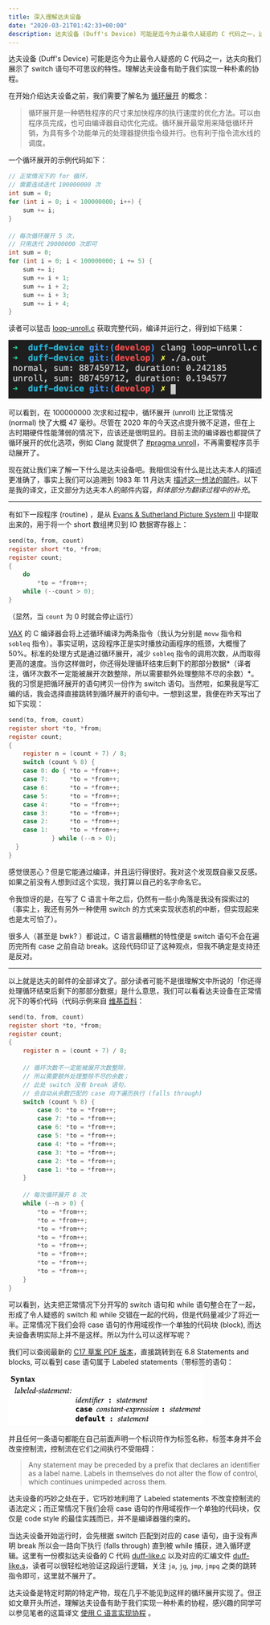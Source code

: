```yaml
---
title: 深入理解达夫设备
date: "2020-03-21T01:42:33+00:00"
description: 达夫设备 (Duff's Device) 可能是迄今为止最令人疑惑的 C 代码之一，达夫向我们展示了 switch 语句不可思议的特性。理解达夫设备有助于我们实现一种朴素的协程。
---
```


达夫设备 (Duff's Device) 可能是迄今为止最令人疑惑的 C 代码之一，达夫向我们展示了 switch 语句不可思议的特性。理解达夫设备有助于我们实现一种朴素的协程。

在开始介绍达夫设备之前，我们需要了解名为 [循环展开](https://zh.wikipedia.org/wiki/%E5%BE%AA%E7%8E%AF%E5%B1%95%E5%BC%80) 的概念：

> 循环展开是一种牺牲程序的尺寸来加快程序的执行速度的优化方法。可以由程序员完成，也可由编译器自动优化完成。循环展开最常用来降低循环开销，为具有多个功能单元的处理器提供指令级并行。也有利于指令流水线的调度。

一个循环展开的示例代码如下：

```c
// 正常情况下的 for 循环，
// 需要连续迭代 100000000 次
int sum = 0;
for (int i = 0; i < 100000000; i++) {
    sum += i;
}

// 每次循环展开 5 次，
// 只用迭代 20000000 次即可
int sum = 0;
for (int i = 0; i < 100000000; i += 5) {
    sum += i;
    sum += i + 1;
    sum += i + 2;
    sum += i + 3;
    sum += i + 4;
}
```

读者可以猛击 [loop-unroll.c](https://github.com/mthli/blog/blob/master/content/blog/duff-device/loop-unroll.c) 获取完整代码，编译并运行之，得到如下结果：

![编译并运行 loop-unroll.c](./loop-unroll.png)

可以看到，在 100000000 次求和过程中，循环展开 (unroll) 比正常情况 (normal) 快了大概 47 毫秒。尽管在 2020 年的今天这点提升微不足道，但在上古时期硬件性能薄弱的情况下，应该还是很明显的。目前主流的编译器也都提供了循环展开的优化选项，例如 Clang 就提供了 [#pragma unroll](https://clang.llvm.org/docs/AttributeReference.html#pragma-unroll-pragma-nounroll)，不再需要程序员手动展开了。

现在就让我们来了解一下什么是达夫设备吧。我相信没有什么是比达夫本人的描述更准确了，事实上我们可以追溯到 1983 年 11 月达夫 [描述这一想法的邮件](https://swtch.com/duffs-device/td-1983.txt)。以下是我的译文，正文部分为达夫本人的邮件内容，*斜体部分为翻译过程中的补充*。

---

有如下一段程序 (routine) ，是从 [Evans & Sutherland Picture System II](https://en.wikipedia.org/wiki/Evans_%26_Sutherland) 中提取出来的，用于将一个 short 数组拷贝到 IO 数据寄存器上：

```c
send(to, from, count)
register short *to, *from;
register count;
{
    do
        *to = *from++;
    while (--count > 0);
}
```

（显然，当 `count` 为 0 时就会停止运行）

[VAX](https://zh.wikipedia.org/wiki/VAX) 的 C 编译器会将上述循环编译为两条指令（我认为分别是 `movw` 指令和 `sobleq` 指令）。事实证明，这段程序正是实时播放动画程序的瓶颈，大概慢了 50%。标准的处理方式是通过循环展开，减少 `sobleq` 指令的调用次数，从而取得更高的速度。当你这样做时，你还得处理循环结束后剩下的那部分数据*（译者注，循环次数不一定能被展开次数整除，所以需要额外处理整除不尽的余数）*。我的习惯是把循环展开的语句拷贝一份作为 switch 语句。当然啦，如果我是写汇编的话，我会选择直接跳转到循环展开的语句中。一想到这里，我便在昨天写出了如下实现：

```c
send(to, from, count)
register short *to, *from;
register count;
{
    register n = (count + 7) / 8;
    switch (count % 8) {
    case 0: do { *to = *from++;
    case 7:      *to = *from++;
    case 6:      *to = *from++;
    case 5:      *to = *from++;
    case 4:      *to = *from++;
    case 3:      *to = *from++;
    case 2:      *to = *from++;
    case 1:      *to = *from++;
            } while (--n > 0);
  }
}
```

感觉很恶心？但是它能通过编译，并且运行得很好。我对这个发现既自豪又反感。如果之前没有人想到过这个实现，我打算以自己的名字命名它。

令我惊讶的是，在写了 C 语言十年之后，仍然有一些小角落是我没有探索过的（事实上，我还有另外一种使用 switch 的方式来实现状态机的中断，但实现起来也是太可怕了）。

很多人（甚至是 bwk? ）都说过，C 语言最糟糕的特性便是 switch 语句不会在遍历完所有 case 之前自动 break。这段代码印证了这种观点，但我不确定是支持还是反对。

---

以上就是达夫的邮件的全部译文了。部分读者可能不是很理解文中所说的「你还得处理循环结束后剩下的那部分数据」是什么意思，我们可以看看达夫设备在正常情况下的等价代码（代码示例来自 [维基百科](https://zh.wikipedia.org/wiki/%E8%BE%BE%E5%A4%AB%E8%AE%BE%E5%A4%87#%E6%80%A7%E8%83%BD%E8%A1%A8%E7%8E%B0)：

```c
send(to, from, count)
register short *to, *from;
register count;
{
    register n = (count + 7) / 8;

    // 循环次数不一定能被展开次数整除，
    // 所以需要额外处理整除不尽的余数；
    // 此处 switch 没有 break 语句，
    // 会自动从余数匹配的 case 向下遍历执行 (falls through)
    switch (count % 8) {
        case 0: *to = *from++;
        case 7: *to = *from++;
        case 6: *to = *from++;
        case 5: *to = *from++;
        case 4: *to = *from++;
        case 3: *to = *from++;
        case 2: *to = *from++;
        case 1: *to = *from++;
    }

    // 每次循环展开 8 次
    while (--n > 0) {
        *to = *from++;
        *to = *from++;
        *to = *from++;
        *to = *from++;
        *to = *from++;
        *to = *from++;
        *to = *from++;
        *to = *from++;
    }
}
```

可以看到，达夫把正常情况下分开写的 switch 语句和 while 语句整合在了一起，形成了令人疑惑的 switch 和 while 交错在一起的代码，但是代码量减少了将近一半。正常情况下我们会将 case 语句的作用域视作一个单独的代码块 (block), 而达夫设备表明实际上并不是这样。所以为什么可以这样写呢？

我们可以查阅最新的 [C17 草案 PDF 版本](https://web.archive.org/web/20181230041359if_/http://www.open-std.org/jtc1/sc22/wg14/www/abq/c17_updated_proposed_fdis.pdf)，直接跳转到在 6.8 Statements and blocks, 可以看到 case 语句属于 Labeled statements（带标签的语句：

![Labeled statements 的语法定义](./labeled-statement.png)

并且任何一条语句都能在自己前面声明一个标识符作为标签名称，标签本身并不会改变控制流，控制流在它们之间执行不受阻碍：

> Any statement may be preceded by a prefix that declares an identifier as a label name. Labels in
themselves do not alter the flow of control, which continues unimpeded across them.

达夫设备的巧妙之处在于，它巧妙地利用了 Labeled statements 不改变控制流的语法定义；而正常情况下我们会将 case 语句的作用域视作一个单独的代码块，仅仅是 code style 的最佳实践而已，并不是编译器强约束的。

当达夫设备开始运行时，会先根据 switch 匹配到对应的 case 语句，由于没有声明 break 所以会一路向下执行 (falls through) 直到被 while 捕获，进入循环逻辑。这里有一份模拟达夫设备的 C 代码 [duff-like.c](https://github.com/mthli/blog/blob/master/content/blog/duff-device/duff-like.c) 以及对应的汇编文件 [duff-like.s](https://github.com/mthli/blog/blob/master/content/blog/duff-device/duff-like.s)，读者可以很轻松地验证这段运行逻辑，关注 `ja`, `jg`, `jmp`, `jmpq` 之类的跳转指令即可，这里就不展开了。

达夫设备是特定时期的特定产物，现在几乎不能见到这样的循环展开实现了。但正如文章开头所述，理解达夫设备有助于我们实现一种朴素的协程，感兴趣的同学可以参见笔者的这篇译文 [使用 C 语言实现协程](https://mthli.xyz/coroutines-in-c/) 。

